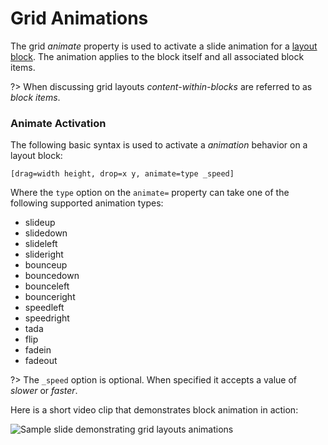 # Grid Animations

The grid *animate* property is used to activate a slide animation for a [layout block](grid-layouts/drag-and-drop.md). The animation applies to the block itself and all associated block items.

?> When discussing grid layouts *content-within-blocks* are referred to as *block items*.

### Animate Activation

The following basic syntax is used to activate a *animation* behavior on a layout block:

```
[drag=width height, drop=x y, animate=type _speed]
```

Where the `type` option on the `animate=` property can take one of the following supported animation types:

- slideup
- slidedown
- slideleft
- slideright
- bounceup
- bouncedown
- bounceleft
- bounceright
- speedleft
- speedright
- tada
- flip
- fadein
- fadeout

?> The `_speed` option is optional. When specified it accepts a value of *slower* or *faster*.

Here is a short video clip that demonstrates block animation in action:

![Sample slide demonstrating grid layouts animations](../_images/gitpitch-grid-layouts-animations.gif)

